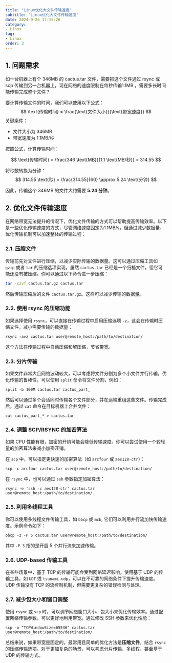 ```yaml
---
title: "Linux优化大文件传输速度"
subtitle: "Linux优化大文件传输速度"
date: 2024-9-26 17:15:26
category:
- Linux
tag:
- Linux
order: 3
---
```


## 1. 问题需求

如一台机器上有个 346MB 的 cactus.tar 文件，需要把这个文件通过 rsync 或 scp 传输到另一台机器上，现在网络的速度限制在每秒传输1.1MB ，需要多长时间能传输完成整个文件？

要计算传输文件的时间，我们可以使用以下公式：
$$
\text{传输时间} = \frac{\text{文件大小}}{\text{带宽速度}}
$$
关键条件：

- 文件大小为 346MB
- 带宽速度为 1.1MB/秒

按照公式，计算传输时间：


$$
\text{传输时间} = \frac{346 \text{MB}}{1.1 \text{MB/秒}} = 314.55
$$


将秒数转换为分钟：
$$
314.55 \text{秒} = \frac{314.55}{60} \approx 5.24 \text{分钟}
$$


因此，传输这个 346MB 的文件大约需要 **5.24 分钟**。

## 2. 优化文件传输速度

在网络带宽无法提升的情况下，优化文件传输的方式可以帮助提高传输效率。以下是一些优化传输速度的方式，尽管网络速度固定为1.1MB/s，但通过减少数据量、优化传输机制可以加速整体的传输过程：

### 2.1. **压缩文件**

传输前先对文件进行压缩，以减少实际传输的数据量。这可以通过压缩工具如 `gzip` 或者 `tar` 的压缩选项实现。虽然 `cactus.tar` 已经是一个归档文件，但它可能还没有被压缩。你可以通过以下命令进一步压缩：

```bash
tar -czvf cactus.tar.gz cactus.tar
```

然后传输压缩后的文件 `cactus.tar.gz`。这样可以减少传输的数据量。

### 2.2. **使用 rsync 的压缩功能**

如果选择使用 `rsync`，可以直接在传输过程中启用压缩选项 `-z`，这会在传输时压缩文件，减小需要传输的数据量：

```shell
rsync -avz cactus.tar user@remote_host:/path/to/destination/
```

这个方法在传输过程中自动压缩和解压缩，节省带宽。

### 2.3. **分片传输**

如果文件非常大且网络波动较大，可以考虑将文件分割为多个小文件并行传输，优化传输的鲁棒性。可以使用 `split` 命令将文件分割，例如：

```shell
split -b 100M cactus.tar cactus_part_
```

然后可以通过多个会话同时传输各个文件部分，并在远端重组这些文件。传输完成后，通过 `cat` 命令在目标机器上合并文件：

```shell
cat cactus_part_* > cactus.tar
```

### 2.4. **调整 SCP/RSYNC 的加密算法**

如果 CPU 性能有限，加密的开销可能会降低传输速度。你可以尝试使用一个较轻量的加密算法来减小加密开销。

在 `scp` 中，可以指定更快速的加密算法（如 `arcfour` 或 `aes128-ctr`）：

```shell
scp -c arcfour cactus.tar user@remote_host:/path/to/destination/
```

在 `rsync` 中，也可以通过 `ssh` 参数指定加密算法：

```shell
rsync -e 'ssh -c aes128-ctr' cactus.tar user@remote_host:/path/to/destination/
```

### 2.5. **利用多线程工具**

你可以使用多线程文件传输工具，如 `bbcp` 或 `mcb`, 它们可以利用并行流加快传输速度。示例命令如下：

```shell
bbcp -z -P 5 cactus.tar user@remote_host:/path/to/destination/
```

其中 `-P 5` 指的是开启 5 个并行流来加速传输。

### 2.6. **UDP-based 传输工具**

在某些场景中，基于 TCP 的传输可能会受到网络延迟影响。使用基于 UDP 的传输工具，如 `UDT` 或 `tsunami-udp`，可以在不可靠的网络条件下提升传输速度。UDP 传输没有 TCP 的流控制机制，但需要更复杂的错误检测与处理。

### 2.7. **减少包大小和窗口调整**

使用 `rsync` 或 `scp` 时，可以调节网络窗口大小、包大小来优化传输效率。通过配置网络传输参数，可以更好地利用带宽。通过修改 SSH 参数来优化性能：

```shell
scp -o "TCPWindowSize=65536" cactus.tar user@remote_host:/path/to/destination/
```

总结来说，如果带宽是固定的，最常用且简单的优化方法是**压缩文件**，结合 `rsync` 的压缩传输选项。对于更加复杂的场景，可以考虑分片传输、多线程、甚至基于 UDP 的传输方式。